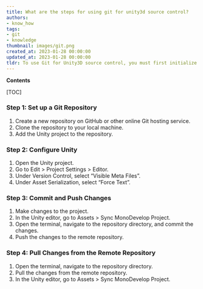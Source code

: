 ```yaml
---
title: What are the steps for using git for unity3d source control?
authors:
- know_how
tags:
- git
- knowledge
thumbnail: images/git.png
created_at: 2023-01-28 00:00:00
updated_at: 2023-01-28 00:00:00
tldr: To use Git for Unity3D source control, you must first initialize a local Git repository and then link it to a remote repository (e.g. GitHub).
---
```


**Contents**

[TOC]

### Step 1: Set up a Git Repository

1. Create a new repository on GitHub or other online Git hosting service.
2. Clone the repository to your local machine.
3. Add the Unity project to the repository.

### Step 2: Configure Unity

1. Open the Unity project.
2. Go to Edit > Project Settings > Editor.
3. Under Version Control, select “Visible Meta Files”.
4. Under Asset Serialization, select “Force Text”.

### Step 3: Commit and Push Changes

1. Make changes to the project.
2. In the Unity editor, go to Assets > Sync MonoDevelop Project.
3. Open the terminal, navigate to the repository directory, and commit the changes.
4. Push the changes to the remote repository.

### Step 4: Pull Changes from the Remote Repository

1. Open the terminal, navigate to the repository directory.
2. Pull the changes from the remote repository.
3. In the Unity editor, go to Assets > Sync MonoDevelop Project.

